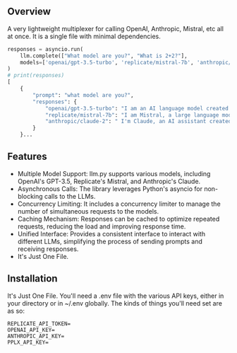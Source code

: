 ## Overview
A very lightweight multiplexer for calling OpenAI, Anthropic, Mistral, etc all at once. It is a single file with minimal dependencies. 

```python
responses = asyncio.run(
    llm.complete(["What model are you?", "What is 2+2?"],
    models=['openai/gpt-3.5-turbo', 'replicate/mistral-7b', 'anthropic/claude-2'])
)
# print(responses)
[
    {
        "prompt": "what model are you?",
        "responses": {
            "openai/gpt-3.5-turbo": "I am an AI language model created by OpenAI. Specifically, I am based on GPT-3 (Generative Pre-trained Transformer 3).",
            "replicate/mistral-7b": "I am Mistral, a large language model trained by Mistral AI.",
            "anthropic/claude-2": " I'm Claude, an AI assistant created by Anthropic."
        }
    }...
```


## Features
* Multiple Model Support: llm.py supports various models, including OpenAI's GPT-3.5, Replicate's Mistral, and Anthropic's Claude.
* Asynchronous Calls: The library leverages Python's asyncio for non-blocking calls to the LLMs.
* Concurrency Limiting: It includes a concurrency limiter to manage the number of simultaneous requests to the models.
* Caching Mechanism: Responses can be cached to optimize repeated requests, reducing the load and improving response time.
* Unified Interface: Provides a consistent interface to interact with different LLMs, simplifying the process of sending prompts and receiving responses.
* It's Just One File.

## Installation
It's Just One File. You'll need a .env file with the various API keys, either in your directory or in ~/.env globally. The kinds of things you'll need set are as so: 
```
REPLICATE_API_TOKEN=
OPENAI_API_KEY=
ANTHROPIC_API_KEY=
PPLX_API_KEY=
```
